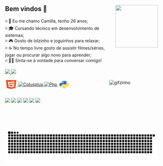  ## Bem vindos 🌈 <img align="right" height="140" width="140" src="https://thumbs.gfycat.com/AdorableIdolizedGrayling.webp">
 
 ◽ 🍂 Eu me chamo Camilla, tenho 26 anos;  
 ◽ 🎓 Cursando técnico em desenvolvimento de sistemas;
 <br>◽ 🎮 Gosto de lolzinho e joguinhos para relaxar;
 <br>◽ ☕ No tempo livre gosto de assistir filmes/séries, jogar ou procurar algo novo para aprender;
 <br>◽ 🐱‍💻 Sinta-se à vontade para conversar comigo! 
 

 
<div>
<a href="https://github.com/camillatoniatto">
<img height="180em" src="https://github-readme-stats.vercel.app/api?username=camillatoniatto&show_icons=true&theme=calm&include_all_commits=true&count_private=true"/>
<img height="180em" src="https://github-readme-stats.vercel.app/api/top-langs/?username=camillatoniatto&layout=compact&langs_count=7&theme=calm"/>
</div>
 
 <div style="display: inline_block"><br>
  <img align="center" alt="HTML" height="30" width="40" src="https://raw.githubusercontent.com/devicons/devicon/master/icons/html5/html5-original.svg">
  <img align="center" alt="Cplusplus" height="30" width="40" src="https://cdn.jsdelivr.net/gh/devicons/devicon/icons/cplusplus/cplusplus-original.svg">
  <img align="center" alt="Php" height="30" width="40" src="https://cdn.jsdelivr.net/gh/devicons/devicon/icons/php/php-original.svg">
  <img align="center" alt="Python" height="30" width="40" src="https://raw.githubusercontent.com/devicons/devicon/master/icons/python/python-original.svg">
  <img align="right" alt="gifzinho" height="160" width="160" src="https://media3.giphy.com/media/aTxKKLseNTmhz80tmb/giphy.gif"> 
 </div>
  
 ##
  
<div> 
<a href="mailto:camillatoniatto@gmail.com" target="_blank"><img src="https://img.shields.io/badge/Gmail-D14836?style=for-the-badge&logo=gmail&logoColor=white" target="_blank"></a> 
<a href="https://www.instagram.com/camillatoniatto" target="_blank"><img src="https://img.shields.io/badge/-Instagram-%23E4405F?style=for-the-badge&logo=instagram&logoColor=white" target="_blank"></a>
<a href="https://www.twitch.tv/urwenlol" target="_blank"><img src="https://img.shields.io/badge/Twitch-9146FF?style=for-the-badge&logo=twitch&logoColor=white"></a>
<a href="https://www.linkedin.com/in/camilla-toniatto-075b61208/" target="_blank"><img src="https://img.shields.io/badge/LinkedIn-0077B5?style=for-the-badge&logo=linkedin&logoColor=white"></a>
<a href="https://open.spotify.com/user/12179089481?si=5901b8fed0514a87" target="_blank"><img src="https://img.shields.io/badge/Spotify-1ED760?&style=for-the-badge&logo=spotify&logoColor=white"></a>
<a href="https://steamcommunity.com/profiles/76561198089571565" target="_blank"><img src="https://img.shields.io/badge/Steam-000000?style=for-the-badge&logo=steam&logoColor=white"></a>

 
 ![Snake animation](https://github.com/camillatoniatto/camillatoniatto/blob/output/github-contribution-grid-snake.svg)

</div>
  
